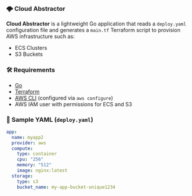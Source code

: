 ### 🌩️ Cloud Abstractor

**Cloud Abstractor** is a lightweight Go application that reads a `deploy.yaml` configuration file and generates a `main.tf` Terraform script to provision AWS infrastructure such as:
- ECS Clusters
- S3 Buckets

### 🛠️ Requirements

- [Go](https://golang.org/doc/install)
- [Terraform](https://developer.hashicorp.com/terraform/downloads)
- [AWS CLI](https://docs.aws.amazon.com/cli/latest/userguide/install-cliv2.html) (configured via `aws configure`)
- AWS IAM user with permissions for ECS and S3

### 🧾 Sample YAML (`deploy.yaml`)

```yaml
app:
  name: myapp2
  provider: aws
  compute:
    type: container
    cpu: "256"
    memory: "512"
    image: nginx:latest
  storage:
    type: s3
    bucket_name: my-app-bucket-unique1234
